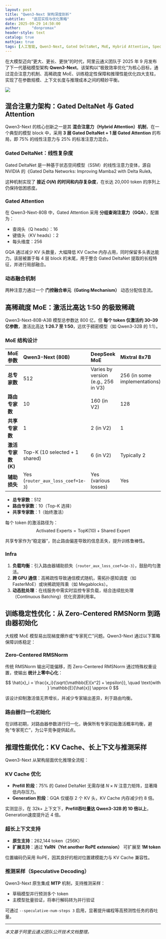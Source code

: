 ```yaml
---
layout: post
title: "Qwen3-Next 架构深度剖析"
subtitle:   "底层实现与优化策略"
date: 2025-09-29 14:50:00
author:     "donpromax"
header-style: text 
catalog: true
mathjax: true
tags: [人工智能, Qwen3-Next, Gated DeltaNet, MoE, Hybrid Attention, Speculative Decoding]
---
```


在大模型迈向“更大、更长、更快”的时代，阿里云通义团队于 2025 年 9 月发布了下一代基础模型架构 **Qwen3-Next**。该架构以“极致效率优化”为核心目标，通过混合注意力机制、高稀疏度 MoE、训练稳定性保障和推理性能优化四大支柱，实现了在参数规模、上下文长度与推理成本之间的精妙平衡。

![](https://qianwen-res.oss-accelerate.aliyuncs.com/Qwen3-Next/archtecture.png)

## 混合注意力架构：Gated DeltaNet 与 Gated Attention

Qwen3-Next 的核心创新之一是其 **混合注意力（Hybrid Attention）机制**，在一个典型的模型 block 中，采用 **3 层 Gated DeltaNet + 1 层 Gated Attention** 的布局，即 75% 的线性注意力与 25% 的标准注意力混合。

### Gated DeltaNet：线性复杂度

Gated DeltaNet 是一种基于状态空间模型（SSM）的线性注意力变体，源自 NVIDIA 的《Gated Delta Networks: Improving Mamba2 with Delta Rule》。

这种机制实现了 **接近 $O(N)$ 的时间和内存复杂度**，在长达 20,000 token 的序列上仍保持低困惑度。

### Gated Attention

在 Qwen3-Next-80B 中，Gated Attention 采用 **分组查询注意力（GQA）**，配置为：

- 查询头（Q heads）：16
- 键值头（KV heads）：2
- 每头维度：256

GQA 通过减少 KV 头数量，大幅降低 KV Cache 内存占用，同时保留多头表达能力。该层被置于每 4 层 block 的末尾，用于整合 Gated DeltaNet 提取的长程特征，并进行局部融合。

### 动态融合机制

两种注意力通过一个 **门控融合单元（Gating Mechanism）** 动态分配信息流。

## 高稀疏度 MoE：激活比高达 1:50 的极致稀疏

Qwen3-Next-80B-A3B 模型总参数达 800 亿，但 **每个 token 仅激活约 30–39 亿参数**，激活比高达 **1:26.7 至 1:50**，远优于稠密模型（如 Qwen3-32B 的 1:1）。

### MoE 结构设计

| MoE 参数 | Qwen3-Next (80B) | DeepSeek MoE | Mixtral 8x7B |
| :--- | :--- | :--- | :--- |
| **总专家数** | 512  | Varies by version (e.g., 256 in V3) | 256 (in some implementations) |
| **路由专家数** | 10  | 160 (in V2) | 128 |
| **共享专家数** | 1  | 2 (in V2) | 1 |
| **激活专家数 (K)** | Top-K (10 selected + 1 shared) | 6 (in V2) | Typically 2 |
| **辅助损失** | Yes (`router_aux_loss_coef=1e-3`) | Yes (various losses) | Yes |

- **总专家数**：512
- **路由专家数**：10（Top-K 选择）
- **共享专家数**：1（始终激活）

每个 token 的激活路径为：  
$$
\text{Activated Experts} = \text{TopK}(10) + \text{Shared Expert}
$$

共享专家作为“稳定器”，防止路由偏差导致的信息丢失，提升训练鲁棒性。

### Infra

1. **负载均衡**：引入路由器辅助损失（`router_aux_loss_coef=1e-3`），鼓励均匀激活。
2. **跨 GPU 通信**：高稀疏性导致通信模式随机，需拓扑感知调度（如 FasterMoE）或块稀疏矩阵乘（如 Megablocks）。
3. **动态批处理**：在线服务中需实时监控专家负载，结合连续批处理（Continuous Batching）优化资源利用率。

## 训练稳定性优化：从 Zero-Centered RMSNorm 到路由器初始化

大规模 MoE 模型易出现梯度爆炸或“专家死亡”问题。Qwen3-Next 通过以下策略保障训练稳定：

### Zero-Centered RMSNorm

传统 RMSNorm 输出可能偏移，而 Zero-Centered RMSNorm 通过特殊权重设置，使输出 **统计上零中心化**：

$$
\hat{x}_i = \frac{x_i}{\sqrt{\mathbb{E}[x^2] + \epsilon}}, \quad \text{with } \mathbb{E}[\hat{x}] \approx 0
$$

该设计抑制激活值无界增长，并减少专家输出差异，利于路由均衡。

### 路由器归一化初始化

在训练初期，对路由器参数进行归一化，确保所有专家初始激活概率均衡，避免“专家死亡”，为公平竞争提供起点。

## 推理性能优化：KV Cache、长上下文与推测采样

Qwen3-Next 从架构层面优化推理全流程：

### KV Cache 优化

- **Prefill 阶段**：75% 的 Gated DeltaNet 无需存储 $N \times N$ 注意力矩阵，显著降低内存压力。
- **Generation 阶段**：GQA 仅缓存 2 个 KV 头，KV Cache 内存减少约 8 倍。

实测显示，在 32k+ 上下文下，**Prefill吞吐量达 Qwen3-32B 的 10 倍以上**，Generation速度提升近 4 倍。

### 超长上下文支持

- **原生支持**：262,144 token（256K）
- **扩展支持**：通过 **YaRN（Yet another RoPE extension）** 可扩展至 **1M token**

位置编码仍采用 RoPE，因其良好的相对位置建模能力与 KV Cache 兼容性。

### 推测采样（Speculative Decoding）

Qwen3-Next 原生集成 **MTP** 机制，支持推测采样：

- 草稿模型并行预测多个 token
- 主模型批量验证，将串行解码转为并行验证

可通过 `--speculative-num-steps 3` 启用，显著提升编程等高预测性任务的吞吐量。

--- 

*本文基于阿里云通义团队公开技术文档整理。*
